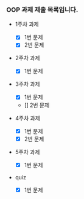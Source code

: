 ### OOP 과제 제출 목록입니다.

- 1주차 과제
    - [x] 1번 문제
    - [x] 2번 문제

- 2주차 과제
    - [x] 1번 문제

- 3주차 과제
    - [x] 1번 문제
    - [] 2번 문제

- 4주차 과제
    - [x] 1번 문제
    - [x] 2번 문제

- 5주차 과제
    - [x] 1번 문제

- quiz
    - [x] 1번 문제



